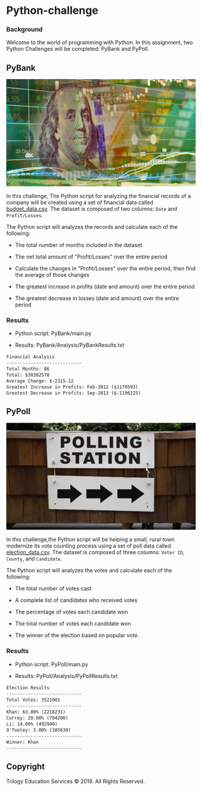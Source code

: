 # Python-challenge

### Background

Welcome to the world of programming with Python. In this assignment, two Python Challenges will be completed: PyBank and PyPoll.

## PyBank

![revenue](Images/revenue-per-lead.png)

In this challenge, The Python script for analyzing the financial records of a company will be created using a set of financial data called [budget_data.csv](PyBank/Resources/budget_data.csv). The dataset is composed of two columns: `Date` and `Profit/Losses`. 

The Python script will analyzes the records and calculate each of the following:

  * The total number of months included in the dataset

  * The net total amount of "Profit/Losses" over the entire period

  * Calculate the changes in "Profit/Losses" over the entire period, then find the average of those changes

  * The greatest increase in profits (date and amount) over the entire period

  * The greatest decrease in losses (date and amount) over the entire 
  period

### Results

  * Python script: PyBank/main.py
  
  * Results: PyBank/Analysis/PyBankResults.txt

 ```text
Financial Analysis
----------------------------
Total Months: 86
Total: $38382578
Average Change: $-2315.12
Greatest Increase in Profits: Feb-2012 ($1170593)
Greatest Decrease in Profits: Sep-2013 ($-1196225)
```

## PyPoll

![Vote-counting](Images/Vote_counting.png)

In this challenge,the Python script will be helping a small, rural town modernize its vote counting process using a set of poll data called [election_data.csv](PyPoll/Resources/election_data.csv). The dataset is composed of three columns: `Voter ID`, `County`, and `Candidate`.

The Python script will analyzes the votes and calculate each of the following:

  * The total number of votes cast

  * A complete list of candidates who received votes

  * The percentage of votes each candidate won

  * The total number of votes each candidate won

  * The winner of the election based on popular vote.

### Results

  * Python script: PyPoll/main.py

  * Results: PyPoll/Analysis/PyPollResults.txt

 ```text
Election Results
----------------------------
Total Votes: 3521001
----------------------------
Khan: 63.00% (2218231)
Correy: 20.00% (704200)
Li: 14.00% (492940)
O'Tooley: 3.00% (105630)
----------------------------
Winner: Khan
----------------------------
```

## Copyright

Trilogy Education Services © 2019. All Rights Reserved.